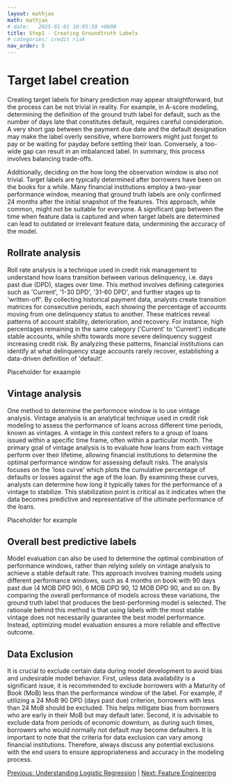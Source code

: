 ```yaml
---
layout: mathjax
math: mathjax
# date:   2025-01-01 10:05:58 +0800
title: Step1 - Creating Groundtruth Labels
# categories: credit risk
nav_order: 5
---
```


# Target label creation
Creating target labels for binary prediction may appear straightforward, but the process can be not trivial in reality. For example, in A-score modeling, determining the definition of the ground truth label for default, such as the number of days late that constitutes default, requires careful consideration. A very short gap between the payment due date and the default designation may make the label overly sensitive, where borrowers might just forget to pay or be waiting for payday before settling their loan. Conversely, a too-wide gap can result in an imbalanced label. In summary, this process involves balancing trade-offs.

Additionally, deciding on the how long the observation window is also not trivial. Target labels are typically determined after borrowers have been on the books for a while. Many financial institutions employ a two-year performance window, meaning that ground truth labels are only confirmed 24 months after the initial snapshot of the features. This approach, while common, might not be suitable for everyone. A significant gap between the time when feature data is captured and when target labels are determined can lead to outdated or irrelevant feature data, undermining the accuracy of the model. 

## Rollrate analysis
Roll rate analysis is a technique used in credit risk management to understand how loans transition between various delinquency, i.e. days past due (DPD), stages over time. This method involves defining categories such as 'Current', '1-30 DPD', '31-60 DPD', and further stages up to 'written-off'. By collecting historical payment data, analysts create transition matrices for consecutive periods, each showing the percentage of accounts moving from one delinquency status to another. These matrices reveal patterns of account stability, deterioration, and recovery. For instance, high percentages remaining in the same category ('Current' to 'Current') indicate stable accounts, while shifts towards more severe delinquency suggest increasing credit risk. By analyzing these patterns, financial institutions can identify at what delinquency stage accounts rarely recover, establishing a data-driven definition of 'default'.

Placeholder for exaample

## Vintage analysis
One method to determine the performoce window is to use vintage analysis. Vintage analysis is an analytical technique used in credit risk modeling to assess the performance of loans across different time periods, known as vintages. A vintage in this context refers to a group of loans issued within a specific time frame, often within a particular month. The primary goal of vintage analysis is to evaluate how loans from each vintage perform over their lifetime, allowing financial institutions to determine the optimal performance window for assessing default risks. The analysis focuses on the 'loss curve' which plots the cumulative percentage of defaults or losses against the age of the loan. By examining these curves, analysts can determine how long it typically takes for the performance of a vintage to stabilize. This stabilization point is critical as it indicates when the data becomes predictive and representative of the ultimate performance of the loans.

Placeholder for example

## Overall best predictive labels
Model evaluation can also be used to determine the optimal combination of performance windows, rather than relying solely on vintage analysis to achieve a stable default rate. This approach involves training models using different performance windows, such as 4 months on book with 90 days past due (4 MOB DPD 90), 6 MOB DPD 90, 12 MOB DPD 90, and so on. By comparing the overall performance of models across these variations, the ground truth label that produces the best-performing model is selected. The rationale behind this method is that using labels with the most stable vintage does not necessarily guarantee the best model performance. Instead, optimizing model evaluation ensures a more reliable and effective outcome.

## Data Exclusion
It is crucial to exclude certain data during model development to avoid bias and undesirable model behavior. First, unless data availability is a significant issue, it is recommended to exclude borrowers with a Maturity of Book (MoB) less than the performance window of the label. For example, if utilizing a 24 MoB 90 DPD (days past due) criterion, borrowers with less than 24 MoB should be excluded. This helps mitigate bias from borrowers who are early in their MoB but may default later. Second, it is advisable to exclude data from periods of economic downturn, as during such times, borrowers who would normally not default may become defaulters. It is important to note that the criteria for data exclusion can vary among financial institutions. Therefore, always discuss any potential exclusions with the end users to ensure appropriateness and accuracy in the modeling process.

[Previous: Understanding Logistic Regression](./logistic-regression-modelling.md) | [Next: Feature Engineering](./feature-engineering.md)